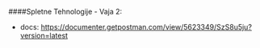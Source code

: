 ####Spletne Tehnologije - Vaja 2: 

* docs: https://documenter.getpostman.com/view/5623349/SzS8u5ju?version=latest
